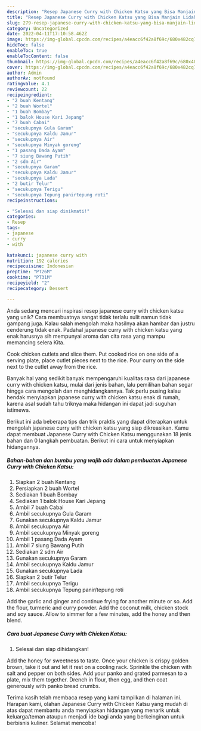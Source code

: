 ```yaml
---
description: "Resep Japanese Curry with Chicken Katsu yang Bisa Manjain Lidah"
title: "Resep Japanese Curry with Chicken Katsu yang Bisa Manjain Lidah"
slug: 279-resep-japanese-curry-with-chicken-katsu-yang-bisa-manjain-lidah
category: Uncategorized
date: 2022-04-11T17:10:58.462Z
image: https://img-global.cpcdn.com/recipes/a4eacc6f42a8f69c/680x482cq70/japanese-curry-with-chicken-katsu-foto-resep-utama.jpg
hideToc: false
enableToc: true
enableTocContent: false
thumbnail: https://img-global.cpcdn.com/recipes/a4eacc6f42a8f69c/680x482cq70/japanese-curry-with-chicken-katsu-foto-resep-utama.jpg
cover: https://img-global.cpcdn.com/recipes/a4eacc6f42a8f69c/680x482cq70/japanese-curry-with-chicken-katsu-foto-resep-utama.jpg
author: Admin
authorAv: notfound
ratingvalue: 4.1
reviewcount: 22
recipeingredient:
- "2 buah Kentang"
- "2 buah Wortel"
- "1 buah Bombay"
- "1 balok House Kari Jepang"
- "7 buah Cabai"
- "secukupnya Gula Garam"
- "secukupnya Kaldu Jamur"
- "secukupnya Air"
- "secukupnya Minyak goreng"
- "1 pasang Dada Ayam"
- "7 siung Bawang Putih"
- "2 sdm Air"
- "secukupnya Garam"
- "secukupnya Kaldu Jamur"
- "secukupnya Lada"
- "2 butir Telur"
- "secukupnya Terigu"
- "secukupnya Tepung panirtepung roti"
recipeinstructions:

- "Selesai dan siap dinikmati!"
categories:
- Resep
tags:
- japanese
- curry
- with

katakunci: japanese curry with 
nutrition: 192 calories
recipecuisine: Indonesian
preptime: "PT26M"
cooktime: "PT31M"
recipeyield: "2"
recipecategory: Dessert

---
```





Anda sedang mencari inspirasi resep japanese curry with chicken katsu yang unik? Cara membuatnya sangat tidak terlalu sulit namun tidak gampang juga. Kalau salah mengolah maka hasilnya akan hambar dan justru cenderung tidak enak. Padahal japanese curry with chicken katsu yang enak harusnya sih mempunyai aroma dan cita rasa yang mampu memancing selera Kita.





Cook chicken cutlets and slice them. Put cooked rice on one side of a serving plate, place cutlet pieces next to the rice. Pour curry on the side next to the cutlet away from the rice.

Banyak hal yang sedikit banyak mempengaruhi kualitas rasa dari japanese curry with chicken katsu, mulai dari jenis bahan, lalu pemilihan bahan segar hingga cara mengolah dan menghidangkannya. Tak perlu pusing kalau hendak menyiapkan japanese curry with chicken katsu enak di rumah, karena asal sudah tahu triknya maka hidangan ini dapat jadi suguhan istimewa.






Berikut ini ada beberapa tips dan trik praktis yang dapat diterapkan untuk mengolah japanese curry with chicken katsu yang siap dikreasikan. Kamu dapat membuat Japanese Curry with Chicken Katsu menggunakan 18 jenis bahan dan 0 langkah pembuatan. Berikut ini cara untuk menyiapkan hidangannya.

<!--inarticleads1-->

##### Bahan-bahan dan bumbu yang wajib ada dalam pembuatan Japanese Curry with Chicken Katsu:

1. Siapkan 2 buah Kentang
1. Persiapkan 2 buah Wortel
1. Sediakan 1 buah Bombay
1. Sediakan 1 balok House Kari Jepang
1. Ambil 7 buah Cabai
1. Ambil secukupnya Gula Garam
1. Gunakan secukupnya Kaldu Jamur
1. Ambil secukupnya Air
1. Ambil secukupnya Minyak goreng
1. Ambil 1 pasang Dada Ayam
1. Ambil 7 siung Bawang Putih
1. Sediakan 2 sdm Air
1. Gunakan secukupnya Garam
1. Ambil secukupnya Kaldu Jamur
1. Gunakan secukupnya Lada
1. Siapkan 2 butir Telur
1. Ambil secukupnya Terigu
1. Ambil secukupnya Tepung panir/tepung roti


Add the garlic and ginger and continue frying for another minute or so. Add the flour, turmeric and curry powder. Add the coconut milk, chicken stock and soy sauce. Allow to simmer for a few minutes, add the honey and then blend. 

<!--inarticleads2-->

##### Cara buat Japanese Curry with Chicken Katsu:


1. Selesai dan siap dihidangkan!

Add the honey for sweetness to taste. Once your chicken is crispy golden brown, take it out and let it rest on a cooling rack. Sprinkle the chicken with salt and pepper on both sides. Add your panko and grated parmesan to a plate, mix them together. Drench in flour, then egg, and then coat generously with panko bread crumbs. 

Terima kasih telah membaca resep yang kami tampilkan di halaman ini. Harapan kami, olahan Japanese Curry with Chicken Katsu yang mudah di atas dapat membantu anda menyiapkan hidangan yang menarik untuk keluarga/teman ataupun menjadi ide bagi anda yang berkeinginan untuk berbisnis kuliner. Selamat mencoba!
